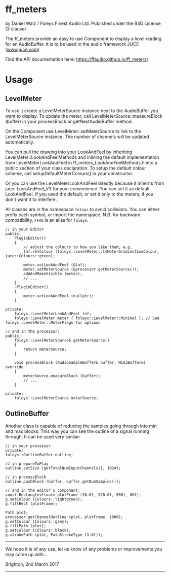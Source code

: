 
ff_meters
=========

by Daniel Walz / Foleys Finest Audio Ltd.
Published under the BSD License (3 clause)

The ff_meters provide an easy to use Component to display a level reading for an
AudioBuffer. It is to be used in the audio framework JUCE (www.juce.com).

Find the API documentation here: https://ffaudio.github.io/ff_meters/


Usage
=====

LevelMeter
----------

To use it create a LevelMeterSource instance next to the AudioBuffer you want to
display. To update the meter, call LevelMeterSource::measureBlock (buffer) in your
processBlock or getNextAudioBuffer method.

On the Component use LevelMeter::setMeterSource to link to the LevelMeterSource 
instance. The number of channels will be updated automatically.

You can pull the drawing into your LookAndFeel by inheriting LevelMeter::LookAndFeelMethods
and inlining the default implementation from LevelMeterLookAndFeel in 
ff_meters_LookAndFeelMethods.h into a public section of your class declaration. To
setup the default colour scheme, call setupDefaultMeterColours() in your constructor.

Or you can use the LevelMeterLookAndFeel directly because it inherits from juce::LookAndFeel_V3 
for your convenience. You can set it as default LookAndFeel, if you used the default, 
or set it only to the meters, if you don't want it to interfere.

All classes are in the namespace `foleys` to avoid collisions. You can either prefix each symbol, 
or import the namespace.
N.B. for backward compatibility, `FFAU` is an alias for `foleys`.

    // In your Editor
    public:
        PluginEditor()
        {
            // adjust the colours to how you like them, e.g.
            lnf.setColour (foleys::LevelMeter::lmMeterGradientLowColour, juce::Colours::green);
    
            meter.setLookAndFeel (&lnf);
            meter.setMeterSource (&processor.getMeterSource());
            addAndMakeVisible (meter);
            // ...
        }
        ~PluginEditor()
        {
            meter.setLookAndFeel (nullptr);
        }

    private:
        foleys::LevelMeterLookAndFeel lnf;
        foleys::LevelMeter meter { foleys::LevelMeter::Minimal }; // See foleys::LevelMeter::MeterFlags for options

    // and in the processor:
    public:
        foleys::LevelMeterSource& getMeterSource()
        {
            return meterSource;
        }

        void processBlock (AudioSampleBuffer& buffer, MidiBuffer&) override
        {
            meterSource.measureBlock (buffer);
            // ...
        }

    private:
        foleys::LevelMeterSource meterSource;


OutlineBuffer
-------------

Another class is capable of reducing the samples going through into min and max blocks. This
way you can see the outline of a signal running through. It can be used very similar:

    // in your processor
    private:
    foleys::OutlineBuffer outline;

    // in prepareToPlay
    outline.setSize (getTotalNumInputChannels(), 1024);

    // in processBlock
    outline.pushBlock (buffer, buffer.getNumSamples());

    // and in the editor's component:
    const Rectangle<float> plotFrame (10.0f, 320.0f, 580f, 80f);
    g.setColour (Colours::lightgreen);
    g.fillRect (plotFrame);

    Path plot;
    processor.getChannelOutline (plot, plotFrame, 1000);
    g.setColour (Colours::grey);
    g.fillPath (plot);
    g.setColour (Colours::black);
    g.strokePath (plot, PathStrokeType (1.0f));


********************************************************************************

We hope it is of any use, let us know of any problems or improvements you may 
come up with...

Brighton, 2nd March 2017

********************************************************************************

